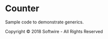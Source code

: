Counter
=======

Sample code to demonstrate generics.
 
Copyright © 2018 Softwire - All Rights Reserved
